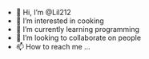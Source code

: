 - 👋 Hi, I’m @Lil212
- 👀 I’m interested in cooking
- 🌱 I’m currently learning programming 
- 💞️ I’m looking to collaborate on people
- 📫 How to reach me ...

<!---
Lil212/Lil212 is a ✨ special ✨ repository because its `README.md` (this file) appears on your GitHub profile.
You can click the Preview link to take a look at your changes.
--->
